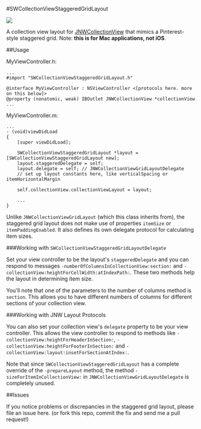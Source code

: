 #SWCollectionViewStaggeredGridLayout

![](https://raw.githubusercontent.com/spilliams/SWCollectionViewStaggeredGridLayout/master/screenshot.png)

A collection view layout for [JNWCollectionView](https://github.com/jwilling/JNWCollectionView) that mimics a Pinterest-style staggered grid. Note: **this is for Mac applications, not iOS**.

##Usage

MyViewController.h:

    ...
    #import "SWCollectionViewStaggeredGridLayout.h"
    
    @interface MyViewController : NSViewController <[protocols here. more on this below]>
    @property (nonatomic, weak) IBOutlet JNWCollectionView *collectionView
    ...

MyViewController.m:

    ...
    - (void)viewDidLoad
    {
        [super viewDidLoad];
        
        SWCollectionViewStaggeredGridLayout *layout = [SWCollectionViewStaggeredGridLayout new];
        layout.staggeredDelegate = self;
        layout.delegate = self; // JNWCollectionViewGridLayoutDelegate
        // set up layout constants here, like verticalSpacing or itemHorizontalMargin
        
        self.collectionView.collectionViewLayout = layout;
        
        ...
    }

Unlike `JNWCollectionViewGridLayout` (which this class inherits from), the staggered grid layout does not make use of properties `itemSize` or `itemPaddingEnabled`. It also defines its own delegate protocol for calculating item sizes.

###Working with `SWCollectionViewStaggeredGridLayoutDelegate`

Set your view controller to be the layout's `staggeredDelegate` and you can respond to messages `-numberOfColumnsInCollectionView:section:` and `-collectionView:heightForCellWidth:atIndexPath:`. These two methods help the layout in determining item size.

You'll note that one of the parameters to the number of columns method is `section`. This allows you to have different numbers of columns for different sections of your collection view.

###Working with JNW Layout Protocols

You can also set your collection view's `delegate` property to be your view controller. This allows the view controller to respond to methods like `-collectionView:heightForHeaderInSection:`, `-collectionView:heightForFooterInSection:` and `-collectionView:layout:insetForSectionAtIndex:`.

Note that since `SWCollectionViewStaggeredGridLayout` has a complete override of the `-prepareLayout` method, the method `-sizeForItemInCollectionView:` in `JNWCollectionViewGridLayoutDelegate` is completely unused.

##Issues

If you notice problems or discrepancies in the staggered grid layout, please file an issue here. (or fork this repo, commit the fix and send me a pull request!)
